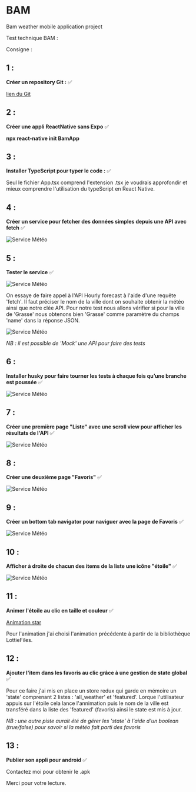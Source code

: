 # BAM
Bam weather mobile application project

Test technique BAM : 



Consigne : 

## 1 : 

**Créer un repository Git :** :white_check_mark:

[lien du Git](https://github.com/jerem06/BAM/)

## 2 : 

**Créer une appli ReactNative sans Expo** :white_check_mark:

**npx react-native init BamApp**

## 3 : 

**Installer TypeScript pour typer le code :** :white_check_mark:

Seul le fichier App.tsx comprend l'extension .tsx je voudrais approfondir et mieux comprendre l'utilisation du typeScript en React Native. 

## 4 : 

**Créer un service pour fetcher des données simples depuis une API avec fetch**  :white_check_mark:

![Service Météo](https://github.com/jerem06/BAM/blob/main/src/assets/img/api.png)

## 5 :

**Tester le service** :white_check_mark:

![Service Météo](https://github.com/jerem06/BAM/blob/main/src/assets/img/test2.png)

On essaye de faire appel à l'API Hourly forecast à l'aide d'une requête 'fetch'. Il faut préciser le nom de la ville dont on souhaite obtenir la météo ainsi que notre clée API. Pour notre test nous allons vérifier si pour la ville de 'Grasse' nous obtenons bien 'Grasse' comme paramètre du champs 'name' dans la réponse JSON. 

![Service Météo](https://github.com/jerem06/BAM/blob/main/src/assets/img/test.png)

*NB : il est possible de 'Mock' une API pour faire des tests*

## 6 : 

**Installer husky pour faire tourner les tests à chaque fois qu’une branche est poussée** :white_check_mark:

![Service Météo](https://github.com/jerem06/BAM/blob/main/src/assets/img/husky.png)


## 7 : 

**Créer une première page "Liste" avec une scroll view pour afficher les résultats de l'API** :white_check_mark:

![Service Météo](https://github.com/jerem06/BAM/blob/main/src/assets/img/list.png)

## 8 : 

**Créer une deuxième page "Favoris"** :white_check_mark:

![Service Météo](https://github.com/jerem06/BAM/blob/main/src/assets/img/fav.png)


## 9 :

**Créer un bottom tab navigator pour naviguer avec la page de Favoris** :white_check_mark:

![Service Météo](https://github.com/jerem06/BAM/blob/main/src/assets/img/bottom.png)


## 10 : 

**Afficher à droite de chacun des items de la liste une icône "étoile"** :white_check_mark:

![Service Météo](https://github.com/jerem06/BAM/blob/main/src/assets/img/star.png)


## 11 : 

**Animer l'étoile au clic en taille et couleur** :white_check_mark:

[Animation star](https://lottiefiles.com/70592-star)

Pour l'animation j'ai choisi l'animation précédente à partir de la bibliothèque LottieFiles. 

## 12 : 

**Ajouter l'item dans les favoris au clic grâce à une gestion de state global** :white_check_mark:

Pour ce faire j'ai mis en place un store redux qui garde en mémoire un 'state' comprenant 2 listes : 'all_weather' et 'featured'. Lorque l'utilisateur appuis sur l'étoile cela lance l'annimation puis le nom de la ville est transféré dans la liste des 'featured' (favoris) ainsi le state est mis à jour. 

*NB : une autre piste aurait été de gérer les 'state' à l'aide d'un boolean (true/false) pour savoir si la météo fait parti des favoris*

## 13 : 

**Publier son appli pour android** :white_check_mark:

Contactez moi pour obtenir le .apk


Merci pour votre lecture.

